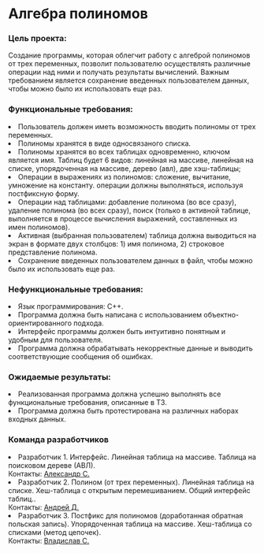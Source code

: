 <h1>Алгебра полиномов</h1>

<h3>Цель проекта:</h3> Создание программы, которая облегчит работу с алгеброй полиномов от трех переменных, позволит пользователю осуществлять различные операции над ними и получать результаты вычислений. Важным требованием является сохранение введенных пользователем данных, чтобы можно было их использовать еще раз.

<h3>Функциональные требования:</h3>

<li>Пользователь должен иметь возможность вводить полиномы от трех переменных.</li>
<li>Полиномы хранятся в виде односвязаного списка.</li>
<li>Полиномы хранятся во всех таблицах одновременно, ключом является имя.
Таблиц будет 6 видов: линейная на массиве, линейная на списке, упорядоченная на
массиве, дерево (авл), две хэш-таблицы;</li>
<li>Операции в выражениях из полиномов: сложение, вычитание, умножение на константу. операции должны выполняться, используя
постфиксную форму.</li>
<li>Операции над таблицами: добавление полинома (во все сразу), удаление полинома (во всех
сразу), поиск (только в активной таблице, выполняется в процессе вычисления выражений,
составленных из имен полиномов).</li>
<li>Активная (выбранная пользователем) таблица должна выводиться на экран в формате двух столбцов: 1) имя полинома, 2) строковое представление полинома.</li>
<li>Сохранение введенных пользователем данных в файл, чтобы можно было их использовать еще раз.</li>

<h3>Нефункциональные требования:</h3>

<li>Язык программирования: C++.</li>
<li>Программа должна быть написана с использованием объектно-ориентированного подхода.</li>
<li>Интерфейс программы должен быть интуитивно понятным и удобным для пользователя.</li>
<li>Программа должна обрабатывать некорректные данные и выводить соответствующие сообщения об ошибках.</li>

<h3>Ожидаемые результаты:</h3>
<li>Реализованная программа должна успешно выполнять все функциональные требования, описанные в ТЗ.</li>
<li>Программа должна быть протестирована на различных наборах входных данных.</li>

<h3>Команда разработчиков</h3>
<li>Разработчик 1. Интерфейс. Линейная таблица на массиве. Таблица на поисковом дереве (АВЛ).<br>
Контакты: <a href="https://github.com/Crazy767">Александр С.<a></li>
<li>Разработчик 2. Полином (от трех переменных). Линейная таблица на
списке. Хеш-таблица с открытым перемешиванием. Общий интерфейс таблиц..<br>
Контакты: <a href="https://github.com/AndrewStiks">Андрей Д.<a></li>
<li>Разработчик 3. Постфикс для полиномов (доработанная обратная польская запись).
Упорядоченная таблица на массиве. Хеш-таблица со списками (метод цепочек).<br>
Контакты: <a href="https://github.com/Handle-less">Владислав С.<a></li>

